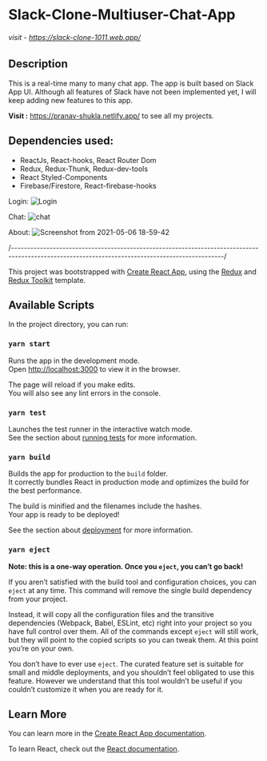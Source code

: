 # Slack-Clone-Multiuser-Chat-App

###### *visit - https://slack-clone-1011.web.app/*

## **Description** 

This is a real-time many to many chat app. The app is built based on Slack App UI.
 Although all features of Slack have not been implemented yet, I will keep adding new features to this app.

**Visit :** https://pranav-shukla.netlify.app/  to see all my projects.

## Dependencies used:

- ReactJs, React-hooks, React Router Dom
- Redux, Redux-Thunk, Redux-dev-tools
- React Styled-Components
- Firebase/Firestore, React-firebase-hooks

Login:
![Login](https://user-images.githubusercontent.com/55877875/117306623-728eed00-ae9d-11eb-9afc-a7fe678881da.png)

Chat:
![chat](https://user-images.githubusercontent.com/55877875/117306666-7de21880-ae9d-11eb-8ffb-13e045bd530b.png)

About:
![Screenshot from 2021-05-06 18-59-42](https://user-images.githubusercontent.com/55877875/117306650-791d6480-ae9d-11eb-8ef9-6cc2d935f958.png)

/------------------------------------------------------------------------------------------------------------------------------------------------/

This project was bootstrapped with [Create React App](https://github.com/facebook/create-react-app), using the [Redux](https://redux.js.org/) and [Redux Toolkit](https://redux-toolkit.js.org/) template.

## Available Scripts

In the project directory, you can run:

### `yarn start`

Runs the app in the development mode.<br />
Open [http://localhost:3000](http://localhost:3000) to view it in the browser.

The page will reload if you make edits.<br />
You will also see any lint errors in the console.

### `yarn test`

Launches the test runner in the interactive watch mode.<br />
See the section about [running tests](https://facebook.github.io/create-react-app/docs/running-tests) for more information.

### `yarn build`

Builds the app for production to the `build` folder.<br />
It correctly bundles React in production mode and optimizes the build for the best performance.

The build is minified and the filenames include the hashes.<br />
Your app is ready to be deployed!

See the section about [deployment](https://facebook.github.io/create-react-app/docs/deployment) for more information.

### `yarn eject`

**Note: this is a one-way operation. Once you `eject`, you can’t go back!**

If you aren’t satisfied with the build tool and configuration choices, you can `eject` at any time. This command will remove the single build dependency from your project.

Instead, it will copy all the configuration files and the transitive dependencies (Webpack, Babel, ESLint, etc) right into your project so you have full control over them. All of the commands except `eject` will still work, but they will point to the copied scripts so you can tweak them. At this point you’re on your own.

You don’t have to ever use `eject`. The curated feature set is suitable for small and middle deployments, and you shouldn’t feel obligated to use this feature. However we understand that this tool wouldn’t be useful if you couldn’t customize it when you are ready for it.

## Learn More

You can learn more in the [Create React App documentation](https://facebook.github.io/create-react-app/docs/getting-started).

To learn React, check out the [React documentation](https://reactjs.org/).
